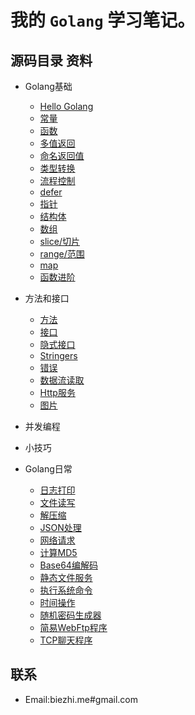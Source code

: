 # 我的 `Golang` 学习笔记。

## 源码目录 资料

- Golang基础
    + [Hello Golang](/basic/L_hello.go)
    + [常量](/basic/L_const.go)
    + [函数](/basic/L_function.go)
    + [多值返回](/basic/L_multiple-result.go)
    + [命名返回值](/basic/L_named-results.go)
    + [类型转换](/basic/L_type-convert.go)
    + [流程控制](/basic/L_loop.go)
    + [defer](/basic/L_defer.go)
    + [指针](/basic/L_pointers.go)
    + [结构体](/basic/L_struts.go)
    + [数组](/basic/L_array.go)
    + [slice/切片](/basic/L_slice.go)
    + [range/范围](/basic/L_range.go)
    + [map](/basic/L_map.go)
    + [函数进阶](/basic/L_func_pro.go)
    
- 方法和接口
    + [方法](/advanced/L_methods.go)
    + [接口](/advanced/L_interface.go)
    + [隐式接口](/advanced/L_interfaces-are-satisfied-implicitly.go)
    + [Stringers](/advanced/L_stringers.go)
    + [错误](/advanced/L_error.go)
    + [数据流读取](/advanced/L_reader.go)
    + [Http服务](/advanced/L_http.go)
    + [图片](/advanced/L_image.go)
    
- 并发编程

- 小技巧
    

- Golang日常
    + [日志打印](/often/L_log.go)
    + [文件读写](/often/L_read-write.go)
    + [解压缩](/often/L_zip.go)
    + [JSON处理](/often/L_json.go)
    + [网络请求](/often/L_request.go)
    + [计算MD5](/often/L_md5.go)
    + [Base64编解码](/often/L_base64.go)
    + [静态文件服务](/often/L_static-server.go)
    + [执行系统命令](/often/L_exec-cmd.go)
    + [时间操作](/often/L_time.go)
    + [随机密码生成器](/often/L_random-pwd.go)
    + [简易WebFtp程序](/often/L_static-server.go)
    + [TCP聊天程序](/often/L_tpc-chat.go)
    
## 联系

- Email:biezhi.me#gmail.com
